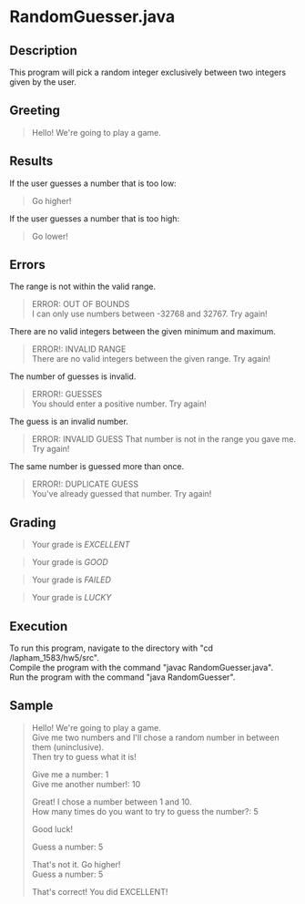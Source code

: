 # 	RandomGuesser.java  

## 	Description  

This program will pick a random integer exclusively between two integers given by the user.   

## 	Greeting  

> 	Hello! We're going to play a game.

## 	Results

If the user guesses a number that is too low:  
> 	Go higher!  

If the user guesses a number that is too high:
> 	Go lower!  

## 	Errors  

The range is not within the valid range. 
> 	ERROR: OUT OF BOUNDS  
> 	I can only use numbers between -32768 and 32767. Try again!  

There are no valid integers between the given minimum and maximum. 
> 	ERROR!: INVALID RANGE  
> 	There are no valid integers between the given range. Try again!  

The number of guesses is invalid.  
> 	ERROR!: GUESSES  
> 	You should enter a positive number. Try again!  

The guess is an invalid number.  
> 	ERROR: INVALID GUESS
> 	That number is not in the range you gave me. Try again!

The same number is guessed more than once.  
> 	ERROR!: DUPLICATE GUESS  
> 	You've already guessed that number. Try again!  

## 	Grading

> 	Your grade is *EXCELLENT*

> 	Your grade is *GOOD*

> 	Your grade is *FAILED*

> 	Your grade is *LUCKY*


## 	Execution

To run this program, navigate to the directory with "cd <PATH>/lapham_1583/hw5/src".  
Compile the program with the command "javac RandomGuesser.java".  
Run the program with the command "java RandomGuesser".  

## 	Sample

> 	Hello! We're going to play a game.  
> 	Give me two numbers and I'll chose a random number in between them (uninclusive).  
> 	Then try to guess what it is!  
> 	
> 	Give me a number: 1  
> 	Give me another number!: 10  
> 	
> 	Great! I chose a number between 1 and 10.  
> 	How many times do you want to try to guess the number?: 5  
> 	
> 	Good luck!  
> 	
> 	Guess a number: 5  
> 	
> 	That's not it. Go higher!  
> 	Guess a number: 5  
> 	
> 	That's correct! 
> 	You did EXCELLENT!  